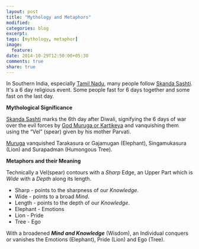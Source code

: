 ```yaml
---
layout: post
title: "Mythology and Metaphors"
modified:
categories: blog
excerpt:
tags: [mythology, metaphor]
image:
  feature:
date: 2014-10-29T12:50:00+05:30
comments: true
share: true
---
```

In Southern India, especially [Tamil Nadu](http://en.wikipedia.org/wiki/Tamil_Nadu), many people follow [Skanda Sashti][sashti]. It's a 6 day religious event. Some people fast for 6 days together and some fast on the last day. 

**Mythological Significance**

[Skanda Sashti][sashti] marks the 6th day after Diwali, signifying the 6 days of war over the evil forces by [God Muruga or Kartikeya][muruga] and vanquishing them using the “Vel” (spear) given by his mother Parvati.

[Muruga][muruga] vanquished Tarakasura or Gajamugan (Elephant),  Singamukasura (Lion) and Surapadman (Humongous Tree).

**Metaphors and their Meaning**

Technically a Vel(spear) contours with a _Sharp_ Edge, an Upper Part which is _Wide_ with a _Depth_ along its length. 

>
* Sharp - points to the sharpness of our *Knowledge*.
* Wide - points to a broad *Mind*.
* Length - points to the depth of our *Knowledge*.
* Elephant - Emotions
* Lion - Pride
* Tree - Ego
>

With a broadened ***Mind and Knowledge*** (Wisdom),  an Individual conquers or vanishes the Emotions (Elephant), Pride (Lion) and Ego (Tree).

[sashti]: http://tiruchendur.org/sashti.raghavan.htm
[muruga]: http://en.wikipedia.org/wiki/Kartikeya
